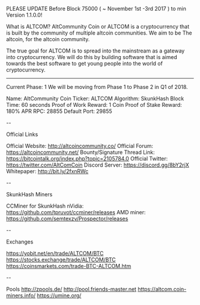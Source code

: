 PLEASE UPDATE Before Block 75000  (  ~ November 1st -3rd 2017 ) to min Version 1.1.0.0!

What is ALTCOM?
AltCommunity Coin or ALTCOM is a cryptocurrency that is built by the community of multiple altcoin communities. We aim to be The altcoin, for the altcoin community. 

The true goal for ALTCOM is to spread into the mainstream as a gateway into cryptocurrency.
We will do this by building software that is aimed towards the best software to get young people into the world of cryptocurrency.

----------------------------------

Current Phase: 1
We will be moving from Phase 1 to Phase 2 in Q1 of 2018.

Name: AltCommunity Coin
Ticker: ALTCOM
Algorithm: SkunkHash
Block Time:  60 seconds
Proof of Work Reward: 1 Coin
Proof of Stake Reward: 180% APR
RPC: 28855
Default Port: 29855

--

Official Links

Official Website: http://altcoincommunity.co/
Official Forum: https://altcoincommunity.net/
Bounty/Signature Thread Link: https://bitcointalk.org/index.php?topic=2105784.0
Official Twitter: https://twitter.com/AltComCoin
Discord Server: https://discord.gg/8bY2rjX
Whitepaper: http://bit.ly/2fxnRWc

--

SkunkHash Miners

CCMiner for SkunkHash nVidia: https://github.com/tpruvot/ccminer/releases
AMD miner: https://github.com/semtexzv/Prospector/releases

--

Exchanges

https://yobit.net/en/trade/ALTCOM/BTC
https://stocks.exchange/trade/ALTCOM/BTC
https://coinsmarkets.com/trade-BTC-ALTCOM.htm

--

Pools
http://zpools.de/ 
http://pool.friends-master.net 
https://altcom.coin-miners.info/ 
https://umine.org/ 
